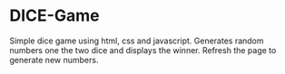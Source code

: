 # DICE-Game
Simple dice game using html, css and javascript.
Generates random numbers one the two dice and displays the winner.
Refresh the page to generate new numbers.
